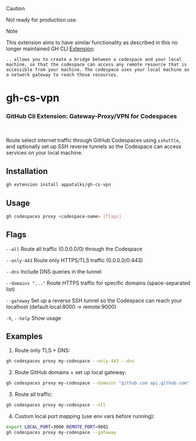 > [!CAUTION]
> Not ready for production use.

> [!NOTE]
> This extension aims to have similar functionality as described in this no longer maintained GH CLI [Extension](https://docs.github.com/en/codespaces/developing-in-a-codespace/connecting-to-a-private-network#using-the-github-cli-extension-to-access-remote-resources):
>
> `.. allows you to create a bridge between a codespace and your local machine, so that the codespace can access any remote resource that is accessible from your machine. The codespace uses your local machine as a network gateway to reach those resources.`

# gh-cs-vpn
### GitHub Cli Extension: Gateway-Proxy/VPN for Codespaces
<br>


Route select internet traffic through GitHub Codespaces using `sshuttle`, and optionally set up SSH reverse tunnels so the Codespace can access services on your local machine.

## Installation

```bash
gh extension install appatalks/gh-cs-vpn
```

## Usage

```bash
gh codespaces proxy <codespace-name> [flags]
```

## Flags

`--all`             Route all traffic (0.0.0.0/0) through the Codespace

`--only-443`        Route only HTTPS/TLS traffic (0.0.0.0/0:443)

`--dns`             Include DNS queries in the tunnel

`--domains "..."`  Route HTTPS traffic for specific domains (space-separated list)

`--gateway`         Set up a reverse SSH tunnel so the Codespace can reach your localhost (default local:8000 → remote:9000)

`-h`, `--help`      Show usage

## Examples

1. Route only TLS + DNS:
  ```bash
  gh codespaces proxy my-codespace --only-443 --dns
  ```

2. Route GitHub domains + set up local gateway:
  ```bash
  gh codespaces proxy my-codespace --domains "github.com api.github.com" --gateway
  ```

3. Route all traffic:
  ```bash
  gh codespaces proxy my-codespace --all
  ```

4. Custom local port mapping (use env vars before running):
  ```bash
  export LOCAL_PORT=3000 REMOTE_PORT=9001
  gh codespaces proxy my-codespace --gateway
  ```
